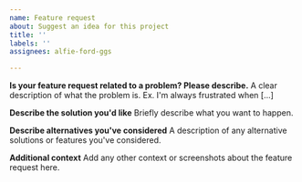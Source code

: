 ```yaml
---
name: Feature request
about: Suggest an idea for this project
title: ''
labels: ''
assignees: alfie-ford-ggs

---
```


**Is your feature request related to a problem? Please describe.**
A clear description of what the problem is. Ex. I'm always frustrated when [...]

**Describe the solution you'd like**
Briefly describe what you want to happen.

**Describe alternatives you've considered**
A description of any alternative solutions or features you've considered.

**Additional context**
Add any other context or screenshots about the feature request here.
